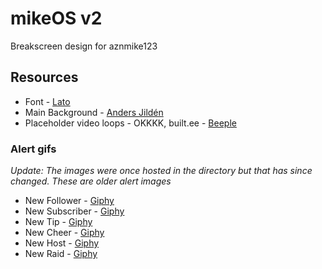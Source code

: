 # mikeOS v2
Breakscreen design for aznmike123

## Resources
- Font - [Lato](https://fonts.google.com/specimen/Lato "Google Fonts")
- Main Background - [Anders Jildén](https://unsplash.com/photos/uwbajDCODj4)
- Placeholder video loops - OKKKK, built.ee - [Beeple](https://www.beeple-crap.com/vjloops)

### Alert gifs
*Update: The images were once hosted in the directory but that has since changed. These are older alert images*

- New Follower - [Giphy](https://giphy.com/gifs/CIwiznYyHMLZe)
- New Subscriber - [Giphy](https://giphy.com/gifs/wreck-it-ralph-690zQEsZLTmFy)
- New Tip - [Giphy](https://giphy.com/gifs/mlb-got-souza-53KHzYCisdvwI)
- New Cheer - [Giphy](https://giphy.com/gifs/maury-the-maury-show-l3V0wkQ2KKcAeW8Cs)
- New Host - [Giphy](https://giphy.com/gifs/pokemon-pokmon-gif-EktbegF3J8QIo)
- New Raid - [Giphy](https://giphy.com/gifs/braveheart-cIlRzUYVUeNGw)
